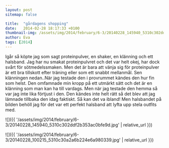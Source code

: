 ```yaml
---
layout: post
sitemap: false

title:  "gårdagens shopping"
date:   2014-02-28 18:17:33 +0100
thumbnail-img: /assets/img/2014/february/6-3/20140228_145940_5310c302ddf2b353ac0bfe9d.jpg
author: Eva
tags: [2014]
---
```


Igår så köpte jag som sagt proteinpulver, en shaker, en klänning och ett halsband.  Jag har nu smakat proteinpulvret och det var helt okej, har dock svårt för sötmedelssmaken. Men det är bara att vänja sig för proteinpulver är ett bra tillskott efter träning eller som ett snabbt mellanmål. Sen klänningen nedan..När jag testade den i provrummet kändes den hur fin som helst.  Den omfamnade min kropp på ett utmärkt sätt och det är en klänning som man kan ha till vardags. Men när jag testade den hemma så var jag inte lika förtjust i den. Den kändes inte helt rätt så det blev att jag lämnade tillbaka den idag faktiskt. Så kan det va ibland! Men halsbandet på bilden behöll jag för det var ett perfekt halsband att lyfta upp stela outfits med.

![]({{ '/assets/img/2014/february/6-3/20140228_145940_5310c302ddf2b353ac0bfe9d.jpg'  | relative_url }})

![]({{ '/assets/img/2014/february/6-3/20140228_100215_5310c30a2a6b224e6a980339.jpg'  | relative_url }})

